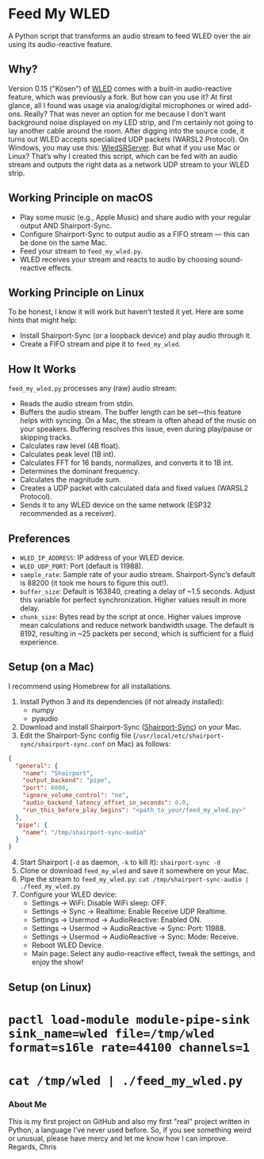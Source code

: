 # Feed My WLED
A Python script that transforms an audio stream to feed WLED over the air using its audio-reactive feature.

## Why?
Version 0.15 ("Kösen") of [WLED](https://github.com/Aircoookie/WLED.git) comes with a built-in audio-reactive feature, which was previously a fork. But how can you use it? At first glance, all I found was usage via analog/digital microphones or wired add-ons. Really? That was never an option for me because I don’t want background noise displayed on my LED strip, and I’m certainly not going to lay another cable around the room. After digging into the source code, it turns out WLED accepts specialized UDP packets (WARSL2 Protocol). On Windows, you may use this: [WledSRServer](https://github.com/Victoare/SR-WLED-audio-server-win). But what if you use Mac or Linux? That’s why I created this script, which can be fed with an audio stream and outputs the right data as a network UDP stream to your WLED strip.

## Working Principle on macOS
* Play some music (e.g., Apple Music) and share audio with your regular output AND Shairport-Sync.
* Configure Shairport-Sync to output audio as a FIFO stream — this can be done on the same Mac.
* Feed your stream to `feed_my_wled.py`.
* WLED receives your stream and reacts to audio by choosing sound-reactive effects.

## Working Principle on Linux
To be honest, I know it will work but haven’t tested it yet. Here are some hints that might help:
* Install Shairport-Sync (or a loopback device) and play audio through it.
* Create a FIFO stream and pipe it to `feed_my_wled`.

## How It Works
`feed_my_wled.py` processes any (raw) audio stream:
* Reads the audio stream from stdin.
* Buffers the audio stream. The buffer length can be set—this feature helps with syncing. On a Mac, the stream is often ahead of the music on your speakers. Buffering resolves this issue, even during play/pause or skipping tracks.
* Calculates raw level (4B float).
* Calculates peak level (1B int).
* Calculates FFT for 16 bands, normalizes, and converts it to 1B int.
* Determines the dominant frequency.
* Calculates the magnitude sum.
* Creates a UDP packet with calculated data and fixed values (WARSL2 Protocol).
* Sends it to any WLED device on the same network (ESP32 recommended as a receiver).

## Preferences
* `WLED_IP_ADDRESS`: IP address of your WLED device.
* `WLED_UDP_PORT`: Port (default is 11988).
* `sample_rate`: Sample rate of your audio stream. Shairport-Sync’s default is 88200 (it took me hours to figure this out!).
* `buffer_size`: Default is 163840, creating a delay of ~1.5 seconds. Adjust this variable for perfect synchronization. Higher values result in more delay.
* `chunk_size`: Bytes read by the script at once. Higher values improve mean calculations and reduce network bandwidth usage. The default is 8192, resulting in ~25 packets per second, which is sufficient for a fluid experience.

## Setup (on a Mac)
I recommend using Homebrew for all installations.

1. Install Python 3 and its dependencies (if not already installed):
   * numpy
   * pyaudio
2. Download and install Shairport-Sync ([Shairport-Sync](https://github.com/mikebrady/shairport-sync)) on your Mac.
3. Edit the Shairport-Sync config file (`/usr/local/etc/shairport-sync/shairport-sync.conf` on Mac) as follows:

```json
{
  "general": {
    "name": "Shairport",
    "output_backend": "pipe",
    "port": 6000,
    "ignore_volume_control": "no",
    "audio_backend_latency_offset_in_seconds": 0.0,
    "run_this_before_play_begins": "<path_to_your/feed_my_wled.py>"
  },
  "pipe": {
    "name": "/tmp/shairport-sync-audio"
  }
}
```

4. Start Shairport (`-d` as daemon, `-k` to kill it): `shairport-sync -d`
5. Clone or download `feed_my_wled` and save it somewhere on your Mac.
6. Pipe the stream to `feed_my_wled.py`: `cat /tmp/shairport-sync-audio | ./feed_my_wled.py`
7. Configure your WLED device:
   * Settings → WiFi: Disable WiFi sleep: OFF.
   * Settings → Sync → Realtime: Enable Receive UDP Realtime.
   * Settings → Usermod → AudioReactive: Enabled ON.
   * Settings → Usermod → AudioReactive → Sync: Port: 11988.
   * Settings → Usermod → AudioReactive → Sync: Mode: Receive.
   * Reboot WLED Device.
   * Main page: Select any audio-reactive effect, tweak the settings, and enjoy the show!

## Setup (on Linux)

# `pactl load-module module-pipe-sink sink_name=wled file=/tmp/wled format=s16le rate=44100 channels=1`
# `cat /tmp/wled | ./feed_my_wled.py`

### About Me
This is my first project on GitHub and also my first "real" project written in Python, a language I’ve never used before. So, if you see something weird or unusual, please have mercy and let me know how I can improve. Regards, Chris
